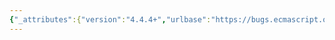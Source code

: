 ```yaml
---
{"_attributes":{"version":"4.4.4+","urlbase":"https://bugs.ecmascript.org/","maintainer":"dherman@mozilla.com"},"bug":{"bug_id":121,"creation_ts":"2011-07-07 10:43:00 -0700","short_desc":"clause 15 needs to specify [[Call]] for built-ins functions","delta_ts":"2015-10-02 14:33:00 -0700","product":"ECMA-262, Editions 5 and 5.1","component":"technical content","version":"Edition 5.1","rep_platform":"All","op_sys":"All","bug_status":"RESOLVED","resolution":"FIXED","priority":"Normal","bug_severity":"normal","blocked":155,"everconfirmed":true,"reporter":{"uid":"allen","name":"Allen Wirfs-Brock"},"assigned_to":{"uid":"allen","name":"Allen Wirfs-Brock"},"long_desc":[{"commentid":279,"comment_count":0,"who":{"uid":"allen","name":"Allen Wirfs-Brock"},"bug_when":"2011-07-07 10:43:26 -0700","thetext":"The introduction to clause 15 talks about the [[Call]] and [[Construct]] internal properties of built-in constructors but fails to mention that the same basic rule applies to  [[Call]] for non-constructor built-in functions.\n\nTo the paragraph that begins \"None of the built-in functions\" add the sentence:\n\nThe behavior specified in this clause for each built-in function is the specification of the [[Call]] internal method behavior for that function."},{"commentid":579,"comment_count":1,"who":{"uid":"allen","name":"Allen Wirfs-Brock"},"bug_when":"2012-01-12 12:19:14 -0800","thetext":"set IN_PROGRESS to indicated this should go into ES5.1 Errata."},{"commentid":14725,"comment_count":2,"who":{"uid":"brterlso","name":"Brian Terlson"},"bug_when":"2015-10-02 14:33:00 -0700","thetext":"Bulk resolving ES5.1 errata issues as a sampling suggests these are all fixed. If this is in error, please open a new issue on GitHub."}]}}
---
```

